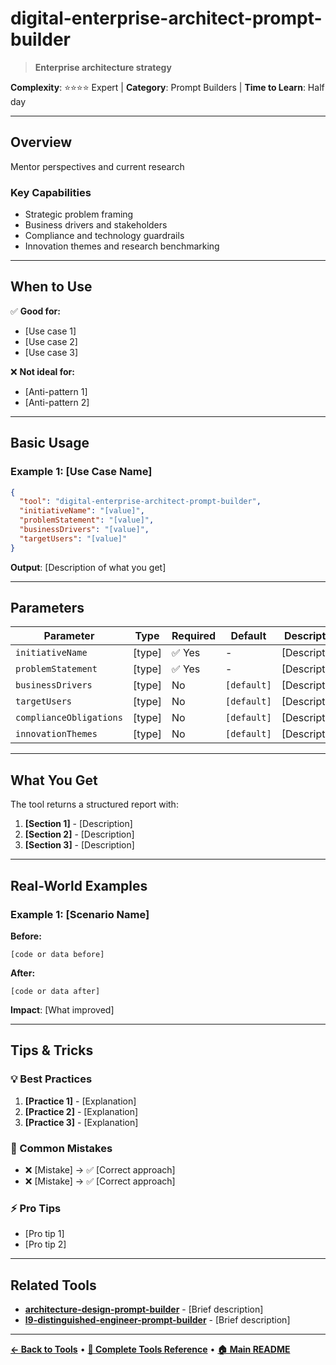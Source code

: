 # digital-enterprise-architect-prompt-builder

> **Enterprise architecture strategy**

**Complexity**: ⭐⭐⭐⭐ Expert | **Category**: Prompt Builders | **Time to Learn**: Half day

---

## Overview

Mentor perspectives and current research

### Key Capabilities

- Strategic problem framing
- Business drivers and stakeholders
- Compliance and technology guardrails
- Innovation themes and research benchmarking

---
## When to Use

✅ **Good for:**
- [Use case 1]
- [Use case 2]
- [Use case 3]

❌ **Not ideal for:**
- [Anti-pattern 1]
- [Anti-pattern 2]

---
## Basic Usage

### Example 1: [Use Case Name]

```json
{
  "tool": "digital-enterprise-architect-prompt-builder",
  "initiativeName": "[value]",
  "problemStatement": "[value]",
  "businessDrivers": "[value]",
  "targetUsers": "[value]"
}
```

**Output**: [Description of what you get]

---
## Parameters

| Parameter | Type | Required | Default | Description |
|-----------|------|----------|---------|-------------|
| `initiativeName` | [type] | ✅ Yes | - | [Description] |
| `problemStatement` | [type] | ✅ Yes | - | [Description] |
| `businessDrivers` | [type] | No | `[default]` | [Description] |
| `targetUsers` | [type] | No | `[default]` | [Description] |
| `complianceObligations` | [type] | No | `[default]` | [Description] |
| `innovationThemes` | [type] | No | `[default]` | [Description] |

---
## What You Get

The tool returns a structured report with:

1. **[Section 1]** - [Description]
2. **[Section 2]** - [Description]
3. **[Section 3]** - [Description]

---
## Real-World Examples

### Example 1: [Scenario Name]

**Before:**
```[language]
[code or data before]
```

**After:**
```[language]
[code or data after]
```

**Impact**: [What improved]

---
## Tips & Tricks

### 💡 Best Practices

1. **[Practice 1]** - [Explanation]
2. **[Practice 2]** - [Explanation]
3. **[Practice 3]** - [Explanation]

### 🚫 Common Mistakes

- ❌ [Mistake] → ✅ [Correct approach]
- ❌ [Mistake] → ✅ [Correct approach]

### ⚡ Pro Tips

- [Pro tip 1]
- [Pro tip 2]

---
## Related Tools

- **[architecture-design-prompt-builder](./architecture-design-prompt-builder.md)** - [Brief description]
- **[l9-distinguished-engineer-prompt-builder](./l9-distinguished-engineer-prompt-builder.md)** - [Brief description]

---
**[← Back to Tools](../README.md)** • **[📖 Complete Tools Reference](../../TOOLS_REFERENCE.md)** • **[🏠 Main README](../../../README.md)**
